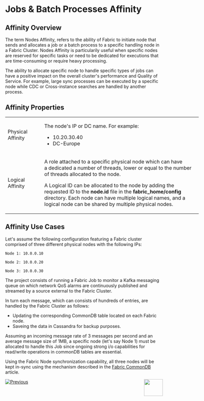 # Jobs & Batch Processes Affinity


## Affinity Overview
The term Nodes Affinity, refers to the ability of Fabric to initiate node that sends and allocates a job or a batch process to a specific handling node in a Fabric Cluster. 
Nodes Affinity is particularily useful when specific nodes are reserved for specific tasks or need to be dedicated for executions that are time-consuming or require heavy processing.

The ability to allocate specific node to handle specific types of jobs can have a positive impact on the overall cluster's performance and Quality of Service.
For example, large sync processes can be executed by a specific node while CDC or Cross-instance searches are handled by another process.


## Affinity Properties

<table style="width: 619px;">
<tbody>
<tr>
<td style="width: 103px;">Physical Affinity</td>
<td style="width: 503px;">
<p>The node's IP or DC name. For example:</p>
<ul>
<li>10.20.30.40&nbsp;</li>
<li>DC-Europe&nbsp;</li>
</ul>
</td>
</tr>
<tr>
<td style="width: 103px;">Logical Affinity</td>
<td style="width: 503px;">
<p>A role attached to a specific physical node which can have a&nbsp;dedicated a number of threads, lower or equal to the number of threads allocated to the node.</p>
<p>A Logical ID can be allocated to the node by adding the requested ID to the <strong>node.id</strong> file in the <strong>fabric_home/config</strong> directory.&nbsp;Each node can have multiple logical names, and a logical node can be shared by multiple physical nodes.</p>
</td>
</tr>
</tbody>
</table>

## Affinity Use Cases

Let's assume the following configuration featuring a Fabric cluster comprised of three different physical nodes with the following IPs:

```Node 1: 10.0.0.10```

```Node 2: 10.0.0.20```

```Node 3: 10.0.0.30```


The project consists of running a Fabric Job to monitor a Kafka messaging queue on which network QoS alarms are continuously published and streamed by a source external to the Fabric Cluster.

In turn each message, which can consists of hundreds of entries, are handled by the Fabric Cluster as follows:

- Updating the corresponding CommonDB table located on each Fabric node.
- Saveing the data in Cassandra for backup purposes.

Assuming an incoming message rate of 3 messages per second and an average message size of 1MB, a specific node (let's say Node 1) must be allocated to handle this Job  since ongoing strong i/o capabilities for read/write operations in commonDB tables are essential.

Using the Fabric Node synchronization capability, all three nodes will be kept in-sync using the mechanism described in the [Fabric CommonDB](/articles/22_commonDB/01_fabric_commonDB_overview.md) article.




[![Previous](/articles/images/Previous.png)](/articles/20_jobs_and_batch_services/09_jobs_configuration.md)[<img align="right" width="60" height="54" src="/articles/images/Next.png">](/articles/20_jobs_and_batch_services/11_batch_process_overview.md)



